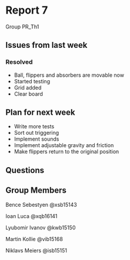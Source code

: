 # Report 7

Group PR_Th1

## Issues from last week 

### Resolved

* Ball, flippers and absorbers are movable now
* Started testing
* Grid added
* Clear board

## Plan for next week

* Write more tests
* Sort out triggering
* Implement sounds
* Implement adjustable gravity and friction
* Make flippers return to the original position

## Questions


## Group Members

Bence Sebestyen @xsb15143

Ioan Luca @xqb16141

Lyubomir Ivanov @kwb15150

Martin Kollie @vib15168

Niklavs Meiers @isb15151

